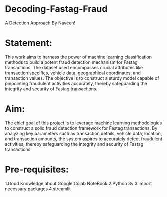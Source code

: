 # Decoding-Fastag-Fraud
A Detection Approach By Naveen!

# Statement:
This work aims to harness the power of machine learning classification methods to build a potent fraud detection mechanism for Fastag transactions. The dataset used encompasses crucial attributes like transaction specifics, vehicle data, geographical coordinates, and transaction values. The objective is to construct a sturdy model capable of pinpointing fraudulent activities accurately, thereby safeguarding the integrity and security of Fastag transactions.


# Aim:

The chief goal of this project is to leverage machine learning methodologies to construct a solid fraud detection framework for Fastag transactions. By analyzing key parameters such as transaction details, vehicle data, location, and transaction amounts, the system aspires to accurately detect fraudulent activities, thereby safeguarding the integrity and security of Fastag transactions.
# Pre-requisites:
1.Good Knowledge about Google Colab NoteBook
2.Python 3v
3.import necessary packages
4.streamlit
